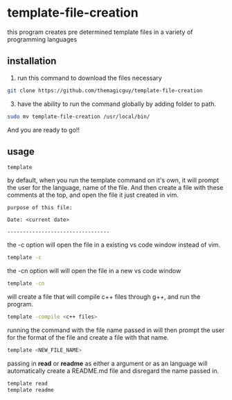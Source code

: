 # template-file-creation
this program creates pre determined template files in a variety of programming languages

## installation

1. run this command to download the files necessary
```bash
git clone https://github.com/themagicguy/template-file-creation
```

3. have the ability to run the command globally by adding folder to path. 
``` bash
sudo mv template-file-creation /usr/local/bin/
```

And you are ready to go!!

## usage
```
template
```
by default, when you run the template command on it's own, it will prompt the user for the language, name of the file. And then create a file with these comments at the top, and open the file it just created in vim. 
```
purpose of this file:

Date: <current date>

---------------------------------
```

the -c option will open the file in a existing vs code window instead of vim. 
```bash
template -c
```

the -cn option will will open the file in a new vs code window
```bash
template -cn
```

will create a file that will compile c++ files through g++, and run the program.
```bash
template -compile <c++ files>
```

running the command with the file name passed in will then prompt the user for the format of the file and create a file with that name. 
```bash
template <NEW_FILE_NAME>
```

passing in **read** or **readme** as either a argument or as an language will automatically create a README.md file and disregard the name passed in. 
```bash
template read
template readme
```
